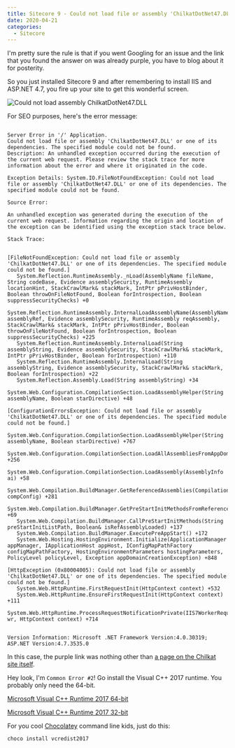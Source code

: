 ```yaml
---
title: Sitecore 9 - Could not load file or assembly 'ChilkatDotNet47.DLL' or one of its dependencies. The specified module could not be found.
date: 2020-04-21
categories:
  - Sitecore
---
```


I'm pretty sure the rule is that if you went Googling for an issue and the link that you found the answer on was already purple, you have to blog about it for posterity.

So you just installed Sitecore 9 and after remembering to install IIS and ASP.NET 4.7, you fire up your site to get this wonderful screen.

![Could not load assembly ChilkatDotNet47.DLL](img/2020-04-21-21-14-07.png)

For SEO purposes, here's the error message:

```

Server Error in '/' Application.
Could not load file or assembly 'ChilkatDotNet47.DLL' or one of its dependencies. The specified module could not be found.
Description: An unhandled exception occurred during the execution of the current web request. Please review the stack trace for more information about the error and where it originated in the code.

Exception Details: System.IO.FileNotFoundException: Could not load file or assembly 'ChilkatDotNet47.DLL' or one of its dependencies. The specified module could not be found.

Source Error:

An unhandled exception was generated during the execution of the current web request. Information regarding the origin and location of the exception can be identified using the exception stack trace below.

Stack Trace:


[FileNotFoundException: Could not load file or assembly 'ChilkatDotNet47.DLL' or one of its dependencies. The specified module could not be found.]
   System.Reflection.RuntimeAssembly._nLoad(AssemblyName fileName, String codeBase, Evidence assemblySecurity, RuntimeAssembly locationHint, StackCrawlMark& stackMark, IntPtr pPrivHostBinder, Boolean throwOnFileNotFound, Boolean forIntrospection, Boolean suppressSecurityChecks) +0
   System.Reflection.RuntimeAssembly.InternalLoadAssemblyName(AssemblyName assemblyRef, Evidence assemblySecurity, RuntimeAssembly reqAssembly, StackCrawlMark& stackMark, IntPtr pPrivHostBinder, Boolean throwOnFileNotFound, Boolean forIntrospection, Boolean suppressSecurityChecks) +225
   System.Reflection.RuntimeAssembly.InternalLoad(String assemblyString, Evidence assemblySecurity, StackCrawlMark& stackMark, IntPtr pPrivHostBinder, Boolean forIntrospection) +110
   System.Reflection.RuntimeAssembly.InternalLoad(String assemblyString, Evidence assemblySecurity, StackCrawlMark& stackMark, Boolean forIntrospection) +22
   System.Reflection.Assembly.Load(String assemblyString) +34
   System.Web.Configuration.CompilationSection.LoadAssemblyHelper(String assemblyName, Boolean starDirective) +48

[ConfigurationErrorsException: Could not load file or assembly 'ChilkatDotNet47.DLL' or one of its dependencies. The specified module could not be found.]
   System.Web.Configuration.CompilationSection.LoadAssemblyHelper(String assemblyName, Boolean starDirective) +767
   System.Web.Configuration.CompilationSection.LoadAllAssembliesFromAppDomainBinDirectory() +256
   System.Web.Configuration.CompilationSection.LoadAssembly(AssemblyInfo ai) +58
   System.Web.Compilation.BuildManager.GetReferencedAssemblies(CompilationSection compConfig) +281
   System.Web.Compilation.BuildManager.GetPreStartInitMethodsFromReferencedAssemblies() +69
   System.Web.Compilation.BuildManager.CallPreStartInitMethods(String preStartInitListPath, Boolean& isRefAssemblyLoaded) +137
   System.Web.Compilation.BuildManager.ExecutePreAppStart() +172
   System.Web.Hosting.HostingEnvironment.Initialize(ApplicationManager appManager, IApplicationHost appHost, IConfigMapPathFactory configMapPathFactory, HostingEnvironmentParameters hostingParameters, PolicyLevel policyLevel, Exception appDomainCreationException) +848

[HttpException (0x80004005): Could not load file or assembly 'ChilkatDotNet47.DLL' or one of its dependencies. The specified module could not be found.]
   System.Web.HttpRuntime.FirstRequestInit(HttpContext context) +532
   System.Web.HttpRuntime.EnsureFirstRequestInit(HttpContext context) +111
   System.Web.HttpRuntime.ProcessRequestNotificationPrivate(IIS7WorkerRequest wr, HttpContext context) +714


Version Information: Microsoft .NET Framework Version:4.0.30319; ASP.NET Version:4.7.3535.0
```

In this case, the purple link was nothing other than [a page on the Chilkat site itself](https://www.chilkatsoft.com/x64_Framework47.asp).

Hey look, I'm `Common Error #2`! Go install the Visual C++ 2017 runtime. You probably only need the 64-bit.

[Microsoft Visual C++ Runtime 2017 64-bit](https://go.microsoft.com/fwlink/?LinkId=746572)

[Microsoft Visual C++ Runtime 2017 32-bit](https://go.microsoft.com/fwlink/?LinkId=746571)

For you cool [Chocolatey](https://chocolatey.org/packages/vcredist2017) command line kids, just do this:

`choco install vcredist2017`
